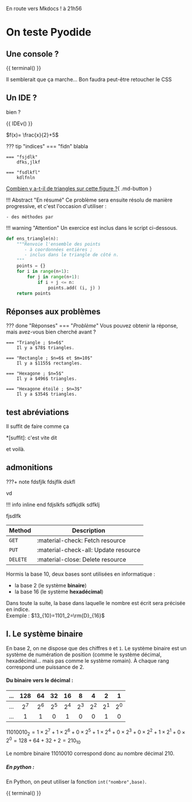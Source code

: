  En route vers Mkdocs ! à 21h56

# On teste Pyodide

## Une console ?

{{ terminal() }}

Il semblerait que ça marche...
Bon faudra peut-être retoucher le CSS

## Un IDE ?

bien ?

{{ IDEv() }}

$f(x)= \frac{x}{2}+5$



??? tip "indices"
    === "fidn"
        blabla

    === "fsjdlk"
        dfks,jlkf
    
    === "fsdlkfl"
        kdlfnln


[Combien y a-t-il de triangles sur cette figure ?](#réponses){ .md-button }


!!! Abstract "En résumé"
    Ce problème sera ensuite résolu de manière progressive, et c'est l'occasion d'utiliser :

    - des méthodes par 



!!! warning "Attention"
    Un exercice est inclus dans le script ci-dessous.


```python
def ens_triangle(n):
    """Renvoie l'ensemble des points
       - à coordonnées entières ;
       - inclus dans le triangle de côté n.
    """
    points = {}
    for i in range(n+1):
        for j in range(n+1):
            if i + j <= n:
                points.add( (i, j) )
    return points
```

## Réponses aux problèmes <a name="réponses"></a>

??? done "Réponses"
    === "_Problème_"
        Vous pouvez obtenir la réponse, mais avez-vous bien cherché avant ?

    === "Triangle ; $n=6$"
        Il y a $78$ triangles.

    === "Rectangle ; $n=6$ et $m=10$"
        Il y a $1155$ rectangles.
    
    === "Hexagone ; $n=5$"
        Il y a $496$ triangles.

    === "Hexagone étoilé ; $n=3$"
        Il y a $354$ triangles.


## test abréviations

Il suffit de faire comme ça

*[suffit]: c'est vite dit

et voilà.

## admonitions

???+ note
    fdsfjlk
    fdsjflk
    dskfl


vd

!!! info inline end
    fdjslkfs
    sdfkjdlk
    sdfklj

fjsdlfk


| Method      | Description                          |
| ----------- | ------------------------------------ |
| `GET`       | :material-check:     Fetch resource  |
| `PUT`       | :material-check-all: Update resource |
| `DELETE`    | :material-close:     Delete resource |




Hormis la base 10, deux bases sont utilisées en informatique :

- la base 2  (le système **binaire**)
- la base 16 (le système **hexadécimal**)

Dans toute la suite, la base dans laquelle le nombre est écrit sera précisée en indice.  
Exemple : $13_{10}=1101_2=\rm{D}_{16}$

## I. Le système binaire 

En base 2, on ne dispose que des chiffres `0` et `1`. Le système binaire est un système de numération de position (comme le système décimal, hexadécimal... mais pas comme le système romain). À chaque rang correspond une puissance de 2.

#### Du binaire vers le décimal :
|...|128|64|32|16|8|4|2|1|
|:---:|:---:|:---:|:---:|:---:|:---:|:---:|:---:|:---:|
|...|$2^7$|$2^6$|$2^5$|$2^4$|$2^3$|$2^2$|$2^1$|$2^0$|
|...|1|1|0|1|0|0|1|0|



 $11010010_2=1 \times 2^7+ 1 \times 2^6+0 \times 2^5+1 \times 2^4+0 \times 2^3+0 \times 2^2+1 \times 2^1+0 \times 2^0=128+64+32+2=210_{10}$
 
 Le nombre binaire 11010010 correspond donc au nombre décimal 210.
 
 ##### En python :
 En Python, on peut utiliser la fonction `int("nombre",base)`.

{{ terminal() }}
